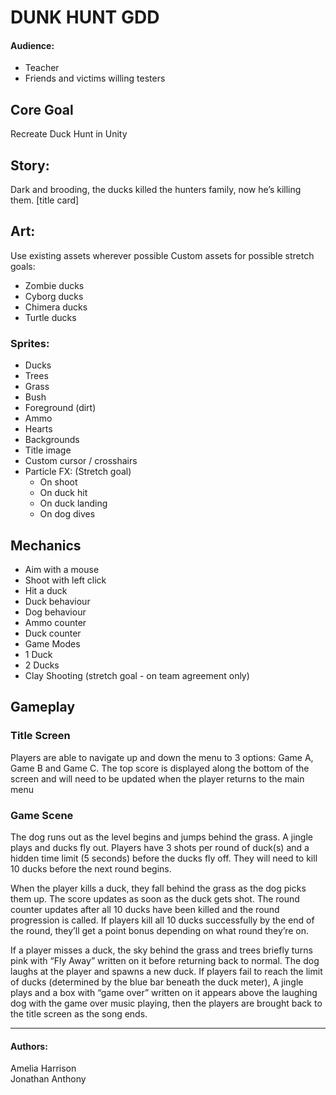 # DUNK HUNT GDD
#### Audience:
-	Teacher
-	Friends and victims willing testers
## Core Goal
Recreate Duck Hunt in Unity

## Story: 
Dark and brooding, the ducks killed the hunters family, now he’s killing them. [title card]

## Art: 
Use existing assets wherever possible
Custom assets for possible stretch goals:
-	Zombie ducks
-	Cyborg ducks
-	Chimera ducks
-	Turtle ducks

### Sprites:
- Ducks
- Trees
- Grass
- Bush
- Foreground (dirt)
- Ammo
- Hearts
- Backgrounds
- Title image
- Custom cursor / crosshairs
- Particle FX: (Stretch goal)
  -	On shoot
  -	On duck hit
  -	On duck landing
  -	On dog dives

## Mechanics
-	Aim with a mouse
-	Shoot with left click
-	Hit a duck
-	Duck behaviour
-	Dog behaviour
-	Ammo counter
-	Duck counter
-	Game Modes
-	1 Duck
-	2 Ducks
-	Clay Shooting (stretch goal - on team agreement only)

## Gameplay
### Title Screen
Players are able to navigate up and down the menu to 3 options: Game A, Game B and Game C. The top score is displayed along the bottom of the screen and will need to be updated when the player returns to the main menu 

### Game Scene 
The dog runs out as the level begins and jumps behind the grass. A jingle plays and ducks fly out. Players have 3 shots per round of duck(s) and a hidden time limit (5 seconds) before the ducks fly off. They will need to kill 10 ducks before the next round begins.

When the player kills a duck, they fall behind the grass as the dog picks them up. The score updates as soon as the duck gets shot. The round counter updates after all 10 ducks have been killed and the round progression is called. If players kill all 10 ducks successfully by the end of the round, they’ll get a point bonus depending on what round they’re on.  

If a player misses a duck, the sky behind the grass and trees briefly turns pink with “Fly Away” written on it before returning back to normal. The dog laughs at the player and spawns a new duck. If players fail to reach the limit of ducks (determined by the blue bar beneath the duck meter), A jingle plays and a box with “game over” written on it appears above the laughing dog with the game over music playing, then the players are brought back to the title screen as the song ends.

---


#### Authors:  
Amelia Harrison  
Jonathan Anthony  
